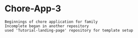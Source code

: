 # Chore-App-3
	Beginnings of chore application for family
	Incomplete began in another repository
	used 'Tutorial-landing-page' repository for template setup
